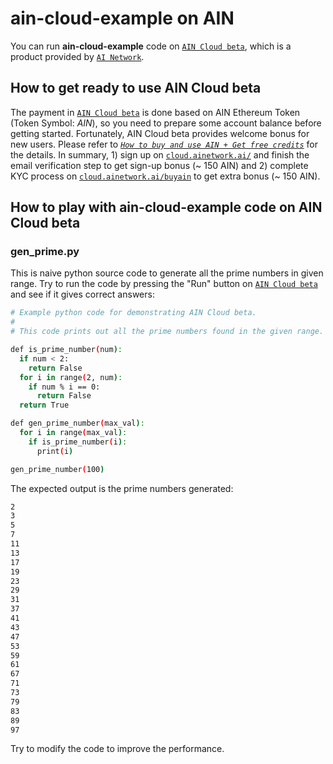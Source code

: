 # ain-cloud-example on AIN

You can run **ain-cloud-example** code on [`AIN Cloud beta`](https://cloud.ainetwork.ai/), which is a product provided by [`AI Network`](https://ainetwork.ai/).

## How to get ready to use AIN Cloud beta

The payment in [`AIN Cloud beta`](https://cloud.ainetwork.ai/) is done based on AIN Ethereum Token (Token Symbol: *AIN*), so you need to prepare some account balance before getting started.
Fortunately, AIN Cloud beta provides welcome bonus for new users. Please refer to *[`How to buy and use AIN + Get free credits`](https://medium.com/ai-network/aincloudbeta-3-buyain-c03d727fe5ee)* for the details.
In summary, 1) sign up on [`cloud.ainetwork.ai/`](https://cloud.ainetwork.ai/) and finish the email verification step to get sign-up bonus (~ 150 AIN) and 2) complete KYC process on [`cloud.ainetwork.ai/buyain`](https://cloud.ainetwork.ai/buyain) to get extra bonus (~ 150 AIN).

## How to play with ain-cloud-example code on AIN Cloud beta

### gen_prime.py

This is naive python source code to generate all the prime numbers in given range.
Try to run the code by pressing the "Run" button on [`AIN Cloud beta`](https://cloud.ainetwork.ai/)
and see if it gives correct answers:

```bash
# Example python code for demonstrating AIN Cloud beta.
#
# This code prints out all the prime numbers found in the given range.

def is_prime_number(num):
  if num < 2:
    return False
  for i in range(2, num):
    if num % i == 0:
      return False
  return True

def gen_prime_number(max_val):
  for i in range(max_val):
    if is_prime_number(i):
      print(i)

gen_prime_number(100)
```

The expected output is the prime numbers generated:

```bash
2
3
5
7
11
13
17
19
23
29
31
37
41
43
47
53
59
61
67
71
73
79
83
89
97
```

Try to modify the code to improve the performance.
